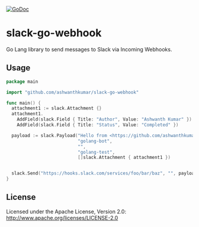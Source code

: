 [![GoDoc](https://godoc.org/github.com/ashwanthkumar/slack-go-webhook?status.svg)](https://godoc.org/github.com/ashwanthkumar/slack-go-webhook)

# slack-go-webhook

Go Lang library to send messages to Slack via Incoming Webhooks. 

## Usage
```go
package main

import "github.com/ashwanthkumar/slack-go-webhook"

func main() {
  attachment1 := slack.Attachment {}
  attachment1.
    AddField(slack.Field { Title: "Author", Value: "Ashwanth Kumar" }).
    AddField(slack.Field { Title: "Status", Value: "Completed" })

  payload := slack.Payload("Hello from <https://github.com/ashwanthkumar/slack-go-webhook|slack-go-webhook>, a Go-Lang library to send slack webhook messages.", 
                           "golang-bot", 
                           "",
                           "golang-test",
                           []slack.Attachment { attachment1 })


  slack.Send("https://hooks.slack.com/services/foo/bar/baz", "", payload)
}

```

## License
Licensed under the Apache License, Version 2.0: http://www.apache.org/licenses/LICENSE-2.0

